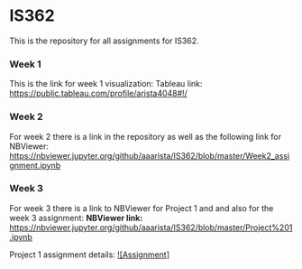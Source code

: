 # IS362
This is the repository for all assignments for IS362.

### **Week 1**
This is the link for week 1 visualization:
Tableau link: https://public.tableau.com/profile/arista4048#!/

### **Week 2**
For week 2 there is a link in the repository as well as the following link for NBViewer: 
https://nbviewer.jupyter.org/github/aaarista/IS362/blob/master/Week2_assignment.ipynb

### **Week 3**
For week 3 there is a link to NBViewer for Project 1 and and also for the week 3 assignment:
**NBViewer link:** https://nbviewer.jupyter.org/github/aaarista/IS362/blob/master/Project%201.ipynb

Project 1 assignment details:
[![Assignment]](https://bbhosted.cuny.edu/bbcswebdav/pid-36438955-dt-content-rid-224275092_1/courses/SPS01_IS_362_01_1189_1/SPS01_IS_362_01_1179_1_ImportedContent_20170726073658/Project%201.pdf")

